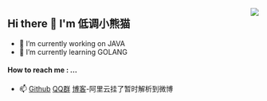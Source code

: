 <!--
### Hi there 👋  How to reach me: ... [Github](https://github.com/java-aodeng) [QQ群](http://qm.qq.com/cgi-bin/qm/qr?k=YDcZoqa_Tsu2H-y-35vfFkBYYNoioYvI&group_code=756796932) [微博](https://weibo.com/aodeng520)

<!--
**java-aodeng/java-aodeng** is a ✨ _special_ ✨ repository because its `README.md` (this file) appears on your GitHub profile.

Here are some ideas to get you started:

- 🔭 I’m currently working on ...
- 🌱 I’m currently learning ...
- 👯 I’m looking to collaborate on ...
- 🤔 I’m looking for help with ...
- 💬 Ask me about ...
- 📫 How to reach me: ...
- 😄 Pronouns: ...
- ⚡ Fun fact: ...
- 🔭 I’m currently working on JAVA
- 🌱 I’m currently learning GOLANG

[![Saving's github stats](https://github-readme-stats.vercel.app/api?username=java-aodeng&show_icons=true&bg_color=24292e&title_color=ffffff&text_color=ffffff)](https://github.com/java-aodeng)
-->


<!--<img align="right" src="https://github-readme-stats.vercel.app/api?username=java-aodeng&count_private=true&show_icons=true&hide_title=true" />-->

<a href="https://github.com/java-aodeng"><img align="right" src="https://github-readme-stats.vercel.app/api?username=java-aodeng&show_icons=true&bg_color=24292e&title_color=ffffff&text_color=ffffff" /></a>

## Hi there 👋 I'm 低调小熊猫

- 🔭 I’m currently working on JAVA
- 🌱 I’m currently learning GOLANG

#### How to reach me : ...

- 📫 [Github](https://github.com/java-aodeng) [QQ群](http://qm.qq.com/cgi-bin/qm/qr?k=YDcZoqa_Tsu2H-y-35vfFkBYYNoioYvI&group_code=756796932) [博客](http://ilovey.live)-阿里云挂了暂时解析到微博
